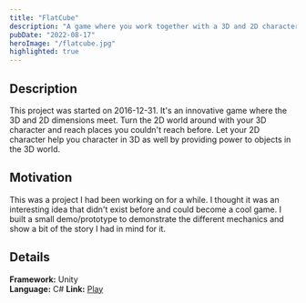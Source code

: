 ```yaml
---
title: "FlatCube"
description: "A game where you work together with a 3D and 2D character to solve puzzles."
pubDate: "2022-08-17"
heroImage: "/flatcube.jpg"
highlighted: true
---
```


## Description
This project was started on 2016-12-31. It's an innovative game where the 3D and 2D dimensions meet. Turn the 2D world around with your 3D character and reach places you couldn't reach before. Let your 2D character help you character in 3D as well by providing power to objects in the 3D world.

## Motivation

This was a project I had been working on for a while. I thought it was an interesting idea that didn't exist before and could become a cool game. I built a small demo/prototype to demonstrate the different mechanics and show a bit of the story I had in mind for it.

## Details


**Framework:** Unity  
**Language:** C#
**Link:** [Play](https://gamejolt.com/games/flatcube/745803)
